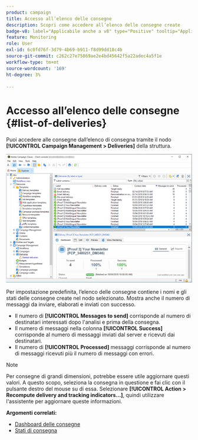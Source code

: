 ```yaml
---
product: campaign
title: Accesso all’elenco delle consegne
description: Scopri come accedere all’elenco delle consegne create
badge-v8: label="Applicabile anche a v8" type="Positive" tooltip="Applicabile anche a Campaign v8"
feature: Monitoring
role: User
exl-id: 6c0fd76f-3d79-4b69-b911-f8d99dd18c4b
source-git-commit: c262c27e75869ae2e4bd45642f5a22adec4a5f1e
workflow-type: tm+mt
source-wordcount: '169'
ht-degree: 3%

---
```


# Accesso all’elenco delle consegne {#list-of-deliveries}



Puoi accedere alle consegne dall’elenco di consegna tramite il nodo **[!UICONTROL Campaign Management > Deliveries]** della struttura.

![](assets/deliveries-list.png)

Per impostazione predefinita, l’elenco delle consegne contiene i nomi e gli stati delle consegne create nel nodo selezionato. Mostra anche il numero di messaggi da inviare, elaborati e inviati con successo.

* Il numero di **[!UICONTROL Messages to send]** corrisponde al numero di destinatari interessati dopo l&#39;analisi e prima della consegna.
* Il numero di messaggi nella colonna **[!UICONTROL Success]** corrisponde al numero di messaggi inviati dal server e ricevuti dai destinatari.
* Il numero di **[!UICONTROL Processed]** messaggi corrisponde al numero di messaggi ricevuti più il numero di messaggi con errori.

>[!NOTE]
>
>Per consegne di grandi dimensioni, potrebbe essere utile aggiornare questi valori. A questo scopo, seleziona la consegna in questione e fai clic con il pulsante destro del mouse su di essa. Selezionare **[!UICONTROL Action > Recompute delivery and tracking indicators...]**, quindi utilizzare l&#39;assistente per aggiornare queste informazioni.

**Argomenti correlati:**

* [Dashboard delle consegne](delivery-dashboard.md)
* [Stati di consegna](delivery-statuses.md)
